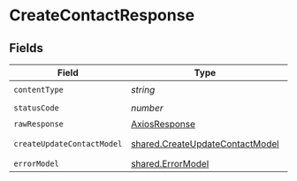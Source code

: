 # CreateContactResponse


## Fields

| Field                                                                              | Type                                                                               | Required                                                                           | Description                                                                        |
| ---------------------------------------------------------------------------------- | ---------------------------------------------------------------------------------- | ---------------------------------------------------------------------------------- | ---------------------------------------------------------------------------------- |
| `contentType`                                                                      | *string*                                                                           | :heavy_check_mark:                                                                 | N/A                                                                                |
| `statusCode`                                                                       | *number*                                                                           | :heavy_check_mark:                                                                 | N/A                                                                                |
| `rawResponse`                                                                      | [AxiosResponse](https://axios-http.com/docs/res_schema)                            | :heavy_minus_sign:                                                                 | N/A                                                                                |
| `createUpdateContactModel`                                                         | [shared.CreateUpdateContactModel](../../models/shared/createupdatecontactmodel.md) | :heavy_minus_sign:                                                                 | Contact created                                                                    |
| `errorModel`                                                                       | [shared.ErrorModel](../../models/shared/errormodel.md)                             | :heavy_minus_sign:                                                                 | bad request                                                                        |